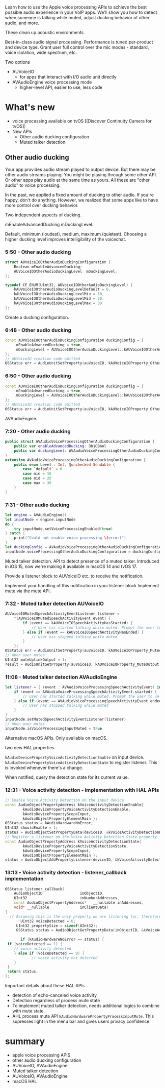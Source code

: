 Learn how to use the Apple voice processing APIs to achieve the best possible audio experience in your VoIP apps. We'll show you how to detect when someone is talking while muted, adjust ducking behavior of other audio, and more.

These clean up acoustic environments.

Best-in-class audio signal processing.
Performance is tuned per-product and device type.
Grant user full control over the mic modes - standard, voice isolation, wide spectrum, etc.

Two options
* AUVoiceIO
	* for apps that interact with I/O audio unit directly
* AVAudioEngine voice processing mode
	* higher-level API, easier to use, less code

# What's new
* voice processing available on tvOS [[Discover Continuity Camera for tvOS]]
* New APIs
	* Other audio ducking configuration
	* Muted talker detection
## Other audio ducking

Your app provides audio stream played to output device.  But there may be other audio streams playing.  You might be playing through some other API. Or other apps play audio at the same time as yours.    All these are "other audio" to voice processing.

In the past, we applied a fixed amount of ducking to other audio.  If you're happy, don't do anything.  However, we realized that some apps like to have more control over ducking behavior.

Two independent aspects of ducking.

mEnableAdvancedDucking
mDuckingLevel.

Default, minimum (loudest), medium, maximum (quietest).  Choosing a higher ducking level improves intelligibility of the voicechat.


### 5:50 - Other audio ducking
```c
struct AUVoiceIOOtherAudioDuckingConfiguration {
	Boolean mEnableAdvancedDucking;
	AUVoiceIOOtherAudioDuckingLevel  mDuckingLevel;
};

typedef CF_ENUM(UInt32, AUVoiceIOOtherAudioDuckingLevel) {
	kAUVoiceIOOtherAudioDuckingLevelDefault = 0,
	kAUVoiceIOOtherAudioDuckingLevelMin = 10,
	kAUVoiceIOOtherAudioDuckingLevelMid = 20,
	kAUVoiceIOOtherAudioDuckingLevelMax = 30
};
```

Create a ducking configuration.
### 6:48 - Other audio ducking
```cpp
const AUVoiceIOOtherAudioDuckingConfiguration duckingConfig = {
	.mEnableAdvancedDucking = true,
	.mDuckingLevel = AUVoiceIOOtherAudioDuckingLevel::kAUVoiceIOOtherAudioDuckingLevelMin
};
// AUVoiceIO creation code omitted
OSStatus err = AudioUnitSetProperty(auVoiceIO, kAUVoiceIOProperty_OtherAudioDuckingConfiguration, kAudioUnitScope_Global, 0, &duckingConfig, sizeof(duckingConfig));
```

### 6:50 - Other audio ducking
```cpp
const AUVoiceIOOtherAudioDuckingConfiguration duckingConfig = {
	.mEnableAdvancedDucking = true,
	.mDuckingLevel = AUVoiceIOOtherAudioDuckingLevel::kAUVoiceIOOtherAudioDuckingLevelMin
};
// AUVoiceIO creation code omitted
OSStatus err = AudioUnitSetProperty(auVoiceIO, kAUVoiceIOProperty_OtherAudioDuckingConfiguration, kAudioUnitScope_Global, 0, &duckingConfig, sizeof(duckingConfig));
```

AVAudioEngine.
### 7:20 - Other audio ducking
```swift
public struct AVAudioVoiceProcessingOtherAudioDuckingConfiguration {
	public var enableAdvancedDucking: ObjCBool 
	public var duckingLevel: AVAudioVoiceProcessingOtherAudioDuckingConfiguration.Level
}
extension AVAudioVoiceProcessingOtherAudioDuckingConfiguration {
	public enum Level : Int, @unchecked Sendable {
		case `default` = 0
		case min = 10
		case mid = 20
		case max = 30
	}
}
```

### 7:31 - Other audio ducking
```swift
let engine = AVAudioEngine()
let inputNode = engine.inputNode
do {
	try inputNode.setVoiceProcessingEnabled(true)
} catch {
	print("Could not enable voice processing \(error)")
}
let duckingConfig = AVAudioVoiceProcessingOtherAudioDuckingConfiguration(mEnableAdvancedDucking: false, mDuckingLevel: .max)
inputNode.voiceProcessingOtherAudioDuckingConfiguration = duckingConfig
```

Muted talker detection.  API to detect presence of a muted talker.  Introduced in iOS 15, now we're making it available in macOS 14 and tvOS 17.

Provide a listener block to AUVoiceIO etc. to receive the notification.

Implement your handling of this notification in your listener block
Implement mute via the mute API.
### 7:32 - Muted talker detection AUVoiceIO
```cpp
AUVoiceIOMutedSpeechActivityEventListener listener = 
    ^(AUVoiceIOMutedSpeechActivityEvent event) {		
        if (event == kAUVoiceIOSpeechActivityHasStarted) {
            // User has started talking while muted. Prompt the user to un-mute
        } else if (event == kAUVoiceIOSpeechActivityHasEnded) {
            // User has stopped talking while muted
        }
    };
OSStatus err = AudioUnitSetProperty(auVoiceIO, kAUVoiceIOProperty_MutedSpeechActivityEventListener, kAudioUnitScope_Global, 0, &listener,  sizeof(AUVoiceIOMutedSpeechActivityEventListener));
// When user mutes
UInt32 muteUplinkOutput = 1;
result = AudioUnitSetProperty(auVoiceIO, kAUVoiceIOProperty_MuteOutput, kAudioUnitScope_Global, 0, &muteUplinkOutput, sizeof(muteUplinkOutput));
```

### 11:08 - Muted talker detection AVAudioEngine
```swift
let listener = { (event : AVAudioVoiceProcessingSpeechActivityEvent) in
    if (event == AVAudioVoiceProcessingSpeechActivityEvent.started) {
        // User has started talking while muted. Prompt the user to un-mute
    } else if (event == AVAudioVoiceProcessingSpeechActivityEvent.ended) {
        // User has stopped talking while muted
    }
}
inputNode.setMutedSpeechActivityEventListener(listener)
// When user mutes
inputNode.isVoiceProcessingInputMuted = true
```

Alternative macOS APIs.  Only available on macOS.

two new HAL properties.

`kAudioDevicePropertyVoiceActivityDetectionEnable` on input device.
`kAudioDevicePropertyVoiceActivityDetectionState` to register listener.  This is invoked whenever there's a change.

When notified, query the detection state for its current value.
### 12:31 - Voice activity detection - implementation with HAL APIs
```cpp
// Enable Voice Activity Detection on the input device
const AudioObjectPropertyAddress kVoiceActivityDetectionEnable{
        kAudioDevicePropertyVoiceActivityDetectionEnable,
        kAudioDevicePropertyScopeInput,
        kAudioObjectPropertyElementMain };
OSStatus status = kAudioHardwareNoError;
UInt32 shouldEnable = 1;
status = AudioObjectSetPropertyData(deviceID, &kVoiceActivityDetectionEnable, 0, NULL, sizeof(UInt32), &shouldEnable);
// Register a listener on the Voice Activity Detection State property
const AudioObjectPropertyAddress kVoiceActivityDetectionState{
        kAudioDevicePropertyVoiceActivityDetectionState,
        kAudioDevicePropertyScopeInput,
        kAudioObjectPropertyElementMain };
status = AudioObjectAddPropertyListener(deviceID, &kVoiceActivityDetectionState, (AudioObjectPropertyListenerProc)listener_callback, NULL); // “listener_callback” is the name of your listener function
```



### 13:13 - Voice activity detection - listener_callback implementation
```cpp
OSStatus listener_callback(
    AudioObjectID                 inObjectID,
    UInt32                        inNumberAddresses,
    const AudioObjectPropertyAddress*   __nullable inAddresses,
    void* __nullable              inClientData)
{
  // Assuming this is the only property we are listening for, therefore no need to go through inAddresses
       UInt32 voiceDetected = 0;
     UInt32 propertySize = sizeof(UInt32);
     OSStatus status = AudioObjectGetPropertyData(inObjectID, &kVoiceActivityState, 0, NULL, &propertySize, &voiceDetected);
  
       if (kAudioHardwareNoError == status) {
 if (voiceDetected == 1) {
    // voice activity detected
	} else if (voiceDetected == 0) {
		    // voice activity not detected
	}
 }
 return status;
};
```

Important details about these HAL APIs
* detection of echo-canceled voice activity
* Detection regardless of process mute state
* To implement muted talker detection, needs additional logics to combine with mute state.
* AHL process mute API `kAudioHardwarePropertyProcessInputMute`.  This supresses light in the menu bar and gives users privacy confidence
# summary
* apple voice processing APIS
* other audio ducking configuration
* AUVoiceIO, AVAudioEngine
* Muted talker detection
* AUVoiceIO, AVAudioEngine
* macOS HAL
